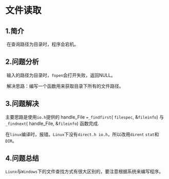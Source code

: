 # 文件读取

## 1.简介

​	在查询路径为目录时，程序会宕机。

## 2.问题分析

​	输入的路径为目录时，`fopen`会打开失败，返回NULL。

​	解决思路：编写一个函数用来获取目录下所有的文件路径。

## 3.问题解决

主要思路是使用`io.h`提供的 handle_File `=_findfirst`( `filespec`, &`fileinfo`) 与 `_findnext`( handle_File, &`fileinfo`) 函数完成.

在`linux`编译时，报错。`Linux`下没有`direct.h io.h`，所以改用`dirent` `stat`和`DIR`。

## 4.问题总结

`Liunx`与`Windows`下的文件查找方式有很大区别的，要注意根据系统来编写程序。

